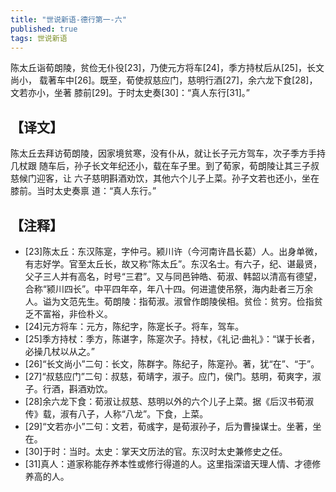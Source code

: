 ```yaml
---
title: "世说新语-德行第一-六"
published: true
tags: 世说新语
---
```


陈太丘诣荀朗陵，贫俭无仆役[23]，乃使元方将车[24]，季方持杖后从[25]，长文尚小，
载著车中[26]。既至，荀使叔慈应门，慈明行酒[27]，余六龙下食[28]，文若亦小，坐著
膝前[29]。于时太史奏[30]：“真人东行[31]。”

## 【译文】

陈太丘去拜访荀朗陵，因家境贫寒，没有仆从，就让长子元方驾车，次子季方手持几杖跟
随车后，孙子长文年纪还小，载在车子里。到了荀家，荀朗陵让其三子叔慈候门迎客，让
六子慈明斟酒劝饮，其他六个儿子上菜。孙子文若也还小，坐在膝前。当时太史奏禀
道：“真人东行。”

## 【注释】

- [23]陈太丘：东汉陈寔，字仲弓。颍川许（今河南许昌长葛）人。出身单微，有志好学。官至太丘长，故又称“陈太丘”。东汉名士。有六子，纪、谌最贤，父子三人并有高名，时号“三君”。又与同邑钟皓、荀淑、韩韶以清高有德望，合称“颍川四长”。中平四年卒，年八十四。何进遣使吊祭，海内赴者三万余人。谥为文范先生。荀朗陵：指荀淑。淑曾作朗陵侯相。贫俭：贫穷。俭指贫乏不富裕，非俭朴义。
- [24]元方将车：元方，陈纪字，陈寔长子。将车，驾车。
- [25]季方持杖：季方，陈谌字，陈寔次子。持杖，《礼记·曲礼》：“谋于长者，必操几杖以从之。”
- [26]“长文尚小”二句：长文，陈群字。陈纪子，陈寔孙。著，犹“在”、“于”。
- [27]“叔慈应门”二句：叔慈，荀靖字，淑子。应门，侯门。慈明，荀爽字，淑子。行酒，斟酒劝饮。
- [28]余六龙下食：荀淑让叔慈、慈明以外的六个儿子上菜。据《后汉书荀淑传》载，淑有八子，人称“八龙”。下食，上菜。
- [29]“文若亦小”二句：文若，荀彧字，是荀淑孙子，后为曹操谋士。坐著，坐在。
- [30]于时：当时。太史：掌天文历法的官。东汉时太史兼修史之任。
- [31]真人：道家称能存养本性或修行得道的人。这里指深谙天理人情、才德修养高的人。